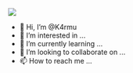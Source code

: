 <img src='https://www.canva.com/design/DADJQOgOfGM/oPSF094HBvA3K2WHQPNOQg/watch?utm_content=DADJQOgOfGM&utm_campaign=designshare&utm_medium=link&utm_source=publishsharelink'/>

- 👋 Hi, I’m @K4rmu
- 👀 I’m interested in ...
- 🌱 I’m currently learning ...
- 💞️ I’m looking to collaborate on ...
- 📫 How to reach me ...

<!---
K4rmu/K4rmu is a ✨ special ✨ repository because its `README.md` (this file) appears on your GitHub profile.
You can click the Preview link to take a look at your changes.
--->
